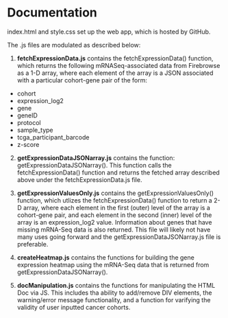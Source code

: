 # Documentation

index.html and style.css set up the web app, which is hosted by GitHub.

The .js files are modulated as described below:

1) **fetchExpressionData.js** contains the fetchExpressionData() function, which returns the following mRNASeq-associated data from Firebrowse as a 1-D array, where each element of the array is a JSON associated with a particular cohort-gene pair of the form:
* cohort
* expression_log2
* gene
* geneID
* protocol
* sample_type
* tcga_participant_barcode
* z-score

2) **getExpressionDataJSONarray.js** contains the function: getExpressionDataJSONarray(). This function calls the fetchExpressionData() function and returns the fetched array described above under the fetchExpressionData.js file.

3) **getExpressionValuesOnly.js** contains the getExpressionValuesOnly() function, which utlizes the fetchExpressionData() function to return a 2-D array, where each element in the first (outer) level of the array is a cohort-gene pair, and each element in the second (inner) level of the array is an expression_log2 value. Information about genes that have missing mRNA-Seq data is also returned. This file will likely not have many uses going forward and the getExpressionDataJSONarray.js file is preferable.

4) **createHeatmap.js** contains the functions for building the gene expression heatmap using the mRNA-Seq data that is returned from getExpressionDataJSONarray().

5) **docManipulation.js** contains the functions for manipulating the HTML Doc via JS. This includes tha ability to add/remove DIV elements, the warning/error message functionality, and a function for varifying the validity of user inputted cancer cohorts.
